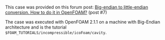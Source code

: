 This case was provided on this forum post: [Big-endian to little-endian conversion. How to do it in OpenFOAM?](http://www.cfd-online.com/Forums/openfoam-paraview/147729-big-endian-little-endian-conversion-how-do-openfoam.html#post530842) (post #7)

The case was executed with OpenFOAM 2.1.1 on a machine with Big-Endian architecture and is the tutorial `$FOAM_TUTORIALS/incompressible/icoFoam/cavity`.
